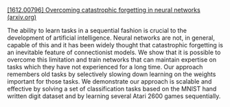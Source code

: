 [[1612.00796] Overcoming catastrophic forgetting in neural networks (arxiv.org)](https://arxiv.org/abs/1612.00796)

The ability to learn tasks in a sequential fashion is crucial to the development of artificial intelligence. Neural networks are not, in general, capable of this and it has been widely thought that catastrophic forgetting is an inevitable feature of connectionist models. We show that it is possible to overcome this limitation and train networks that can maintain expertise on tasks which they have not experienced for a long time. Our approach remembers old tasks by selectively slowing down learning on the weights important for those tasks. We demonstrate our approach is scalable and effective by solving a set of classification tasks based on the MNIST hand written digit dataset and by learning several Atari 2600 games sequentially.